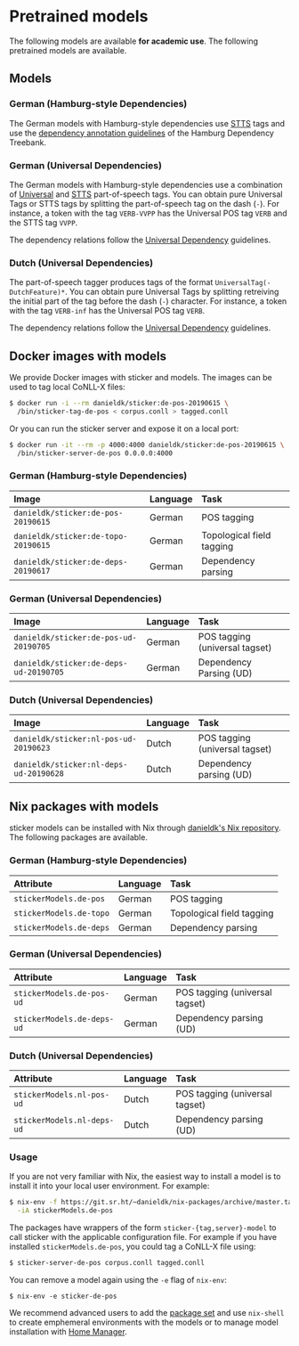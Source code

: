 # Pretrained models

The following models are available **for academic use**. The following
pretrained models are available.

## Models

### German (Hamburg-style Dependencies)

The German models with Hamburg-style dependencies use
[STTS](https://www.ims.uni-stuttgart.de/forschung/ressourcen/lexika/TagSets/stts-table.html)
tags and use the [dependency annotation
guidelines](http://edoc.sub.uni-hamburg.de/informatik/volltexte/2014/204/pdf/foth_eine_umfassende_.pdf)
of the Hamburg Dependency Treebank.

### German (Universal Dependencies)

The German models with Hamburg-style dependencies use a combination of
[Universal](https://universaldependencies.org/u/pos/) and
[STTS](https://www.ims.uni-stuttgart.de/forschung/ressourcen/lexika/TagSets/stts-table.html)
part-of-speech tags. You can obtain pure Universal Tags or STTS tags
by splitting the part-of-speech tag on the dash (`-`). For instance, a
token with the tag `VERB-VVPP` has the Universal POS tag `VERB` and
the STTS tag `VVPP`.

The dependency relations follow the [Universal
Dependency](https://universaldependencies.org/u/dep/index.html)
guidelines.

### Dutch (Universal Dependencies)

The part-of-speech tagger produces tags of the format
`UniversalTag(-DutchFeature)*`. You can obtain pure Universal Tags by
splitting retreiving the initial part of the tag before the dash (`-`)
character. For instance, a token with the tag `VERB-inf` has the
Universal POS tag `VERB`.

The dependency relations follow the [Universal
Dependency](https://universaldependencies.org/u/dep/index.html)
guidelines.

## Docker images with models

We provide Docker images with sticker and models. The images can be
used to tag local CoNLL-X files:

~~~bash
$ docker run -i --rm danieldk/sticker:de-pos-20190615 \
  /bin/sticker-tag-de-pos < corpus.conll > tagged.conll
~~~

Or you can run the sticker server and expose it on a
local port:

~~~bash
$ docker run -it --rm -p 4000:4000 danieldk/sticker:de-pos-20190615 \
  /bin/sticker-server-de-pos 0.0.0.0:4000
~~~

### German (Hamburg-style Dependencies)

| Image                                  | Language | Task                           |
|:---------------------------------------|:---------|:-------------------------------|
| `danieldk/sticker:de-pos-20190615`     | German   | POS tagging                    |
| `danieldk/sticker:de-topo-20190615`    | German   | Topological field tagging      |
| `danieldk/sticker:de-deps-20190617`    | German   | Dependency parsing             |

### German (Universal Dependencies)

| Image                                  | Language | Task                           |
|:---------------------------------------|:---------|:-------------------------------|
| `danieldk/sticker:de-pos-ud-20190705`  | German   | POS tagging (universal tagset) |
| `danieldk/sticker:de-deps-ud-20190705` | German   | Dependency Parsing (UD)        |

### Dutch (Universal Dependencies)

| Image                                  | Language | Task                           |
|:---------------------------------------|:---------|:-------------------------------|
| `danieldk/sticker:nl-pos-ud-20190623`  | Dutch    | POS tagging (universal tagset) |
| `danieldk/sticker:nl-deps-ud-20190628` | Dutch    | Dependency parsing (UD)        |

## Nix packages with models

sticker models can be installed with Nix through [danieldk's Nix
repository](https://git.sr.ht/~danieldk/nix-packages). The following
packages are available.

### German (Hamburg-style Dependencies)

| Attribute                  | Language | Task                           |
|:---------------------------|:---------|:-------------------------------|
| `stickerModels.de-pos`     | German   | POS tagging                    |
| `stickerModels.de-topo`    | German   | Topological field tagging      |
| `stickerModels.de-deps`    | German   | Dependency parsing             |

### German (Universal Dependencies)

| Attribute                  | Language | Task                           |
|:---------------------------|:---------|:-------------------------------|
| `stickerModels.de-pos-ud`  | German   | POS tagging (universal tagset) |
| `stickerModels.de-deps-ud` | German   | Dependency parsing (UD)        |

### Dutch (Universal Dependencies)

| Attribute                  | Language | Task                           |
|:---------------------------|:---------|:-------------------------------|
| `stickerModels.nl-pos-ud`  | Dutch    | POS tagging (universal tagset) |
| `stickerModels.nl-deps-ud` | Dutch    | Dependency parsing (UD)        |

### Usage

If you are not very familiar with Nix, the easiest way to install a
model is to install it into your local user environment. For example:

~~~bash
$ nix-env -f https://git.sr.ht/~danieldk/nix-packages/archive/master.tar.gz \
  -iA stickerModels.de-pos
~~~

The packages have wrappers of the form `sticker-{tag,server}-model`
to call sticker with the applicable configuration file. For example
if you have installed `stickerModels.de-pos`, you could tag a CoNLL-X
file using:

~~~bash
$ sticker-server-de-pos corpus.conll tagged.conll
~~~

You can remove a model again using the `-e` flag of `nix-env`:

~~~
$ nix-env -e sticker-de-pos
~~~

We recommend advanced users to add the [package
set](https://git.sr.ht/~danieldk/nix-packages) and use `nix-shell` to
create emphemeral environments with the models or to manage model
installation with [Home
Manager](https://github.com/rycee/home-manager).
